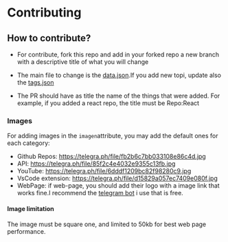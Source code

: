 # Contributing

## How to contribute?

- For contribute, fork this repo and add in your forked repo a new branch with a descriptive title of what you will change

- The main file to change is the [data.json](./src/data.json).If you add new topi, update also the [tags.json](./src/tags.json)

- The PR should have as title the name of the things that were added. For example, if you added a react repo, the title must be Repo:React
### Images

For adding images in the `imagen`attribute, you may add the default ones for each category:

+ Github Repos: https://telegra.ph/file/fb2b6c7bb033108e86c4d.jpg
+ API: https://telegra.ph/file/85f2c4e4032e9355c13fb.jpg
+ YouTube: https://telegra.ph/file/6dddf1209bc82f98280c9.jpg
+ VsCode extension: https://telegra.ph/file/d15829a057ec7409e080f.jpg
+ WebPage: if web-page, you should add their logo with a image link that works fine.I recommend the [telegram bot](https://t.me/HK_telegraph_BOT) i use that is free.

#### Image limitation

The image must be square one, and limited to 50kb for best web page performance.
